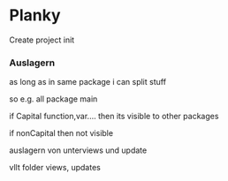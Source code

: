 # Planky

Create project init

### Auslagern

as long as in same package i can split stuff

so e.g. all package main

if Capital function,var.... then its visible to other packages

if nonCapital then not visible

auslagern von unterviews und update

vllt folder views, updates
